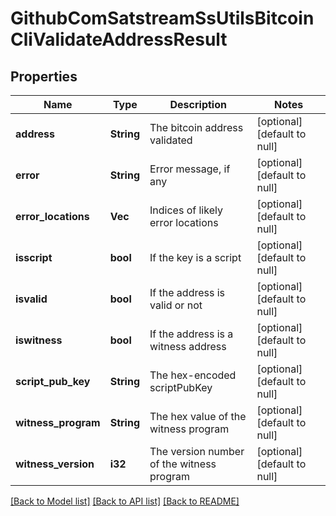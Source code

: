 # GithubComSatstreamSsUtilsBitcoinCliValidateAddressResult

## Properties
Name | Type | Description | Notes
------------ | ------------- | ------------- | -------------
**address** | **String** | The bitcoin address validated | [optional] [default to null]
**error** | **String** | Error message, if any | [optional] [default to null]
**error_locations** | **Vec<i32>** | Indices of likely error locations | [optional] [default to null]
**isscript** | **bool** | If the key is a script | [optional] [default to null]
**isvalid** | **bool** | If the address is valid or not | [optional] [default to null]
**iswitness** | **bool** | If the address is a witness address | [optional] [default to null]
**script_pub_key** | **String** | The hex-encoded scriptPubKey | [optional] [default to null]
**witness_program** | **String** | The hex value of the witness program | [optional] [default to null]
**witness_version** | **i32** | The version number of the witness program | [optional] [default to null]

[[Back to Model list]](../README.md#documentation-for-models) [[Back to API list]](../README.md#documentation-for-api-endpoints) [[Back to README]](../README.md)



